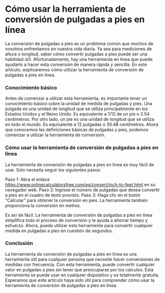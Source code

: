 Cómo usar la herramienta de conversión de pulgadas a pies en línea
==================================================================

La conversión de pulgadas a pies es un problema común que muchos de nosotros enfrentamos en nuestra vida diaria. Ya sea para mediciones de altura o longitud, saber cómo convertir pulgadas a pies puede ser una habilidad útil. Afortunadamente, hay una herramienta en línea que puede ayudarlo a hacer esta conversión de manera rápida y sencilla. En este artículo, explicaremos cómo utilizar la herramienta de conversión de pulgadas a pies en línea.

### Conocimiento básico

Antes de comenzar a utilizar esta herramienta, es importante tener un conocimiento básico sobre la unidad de medida de pulgadas y pies. Una pulgada es una unidad de longitud que se utiliza principalmente en los Estados Unidos y el Reino Unido. Es equivalente a 1/12 de un pie o 2.54 centímetros. Por otro lado, un pie es una unidad de longitud que se utiliza en todo el mundo. Es equivalente a 12 pulgadas o 30.48 centímetros. Ahora que conocemos las definiciones básicas de pulgadas y pies, podemos comenzar a utilizar la herramienta de conversión.

### Cómo usar la herramienta de conversión de pulgadas a pies en línea

La herramienta de conversión de pulgadas a pies en línea es muy fácil de usar. Solo necesita seguir los siguientes pasos:

Paso 1: Abra el enlace <https://www.onlinecalculatorsfree.com/es/convert/inch-to-feet.html> en su navegador web. Paso 2: Ingrese el número de pulgadas que desea convertir a pies en el cuadro de texto provisto. Paso 3: Haga clic en el botón "Calcular" para obtener la conversión en pies. La herramienta también proporciona la conversión en metros.

Es así de fácil. La herramienta de conversión de pulgadas a pies en línea simplifica todo el proceso de conversión y le ayuda a ahorrar tiempo y esfuerzo. Ahora, puede utilizar esta herramienta para convertir cualquier medida en pulgadas a pies en cuestión de segundos.

### Conclusión

La herramienta de conversión de pulgadas a pies en línea es una herramienta útil para cualquier persona que necesite hacer conversiones de medidas con frecuencia. Con esta herramienta, puede convertir cualquier valor en pulgadas a pies sin tener que preocuparse por los cálculos. Esta herramienta se puede usar en cualquier dispositivo y es totalmente gratuita. Esperamos que este artículo haya sido útil para comprender cómo usar la herramienta de conversión de pulgadas a pies en línea.